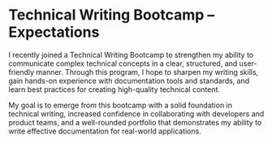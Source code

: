 # Technical Writing Bootcamp – Expectations

I recently joined a Technical Writing Bootcamp to strengthen my ability to communicate complex technical concepts in a clear, structured, and user-friendly manner. Through this program, I hope to sharpen my writing skills, gain hands-on experience with documentation tools and standards, and learn best practices for creating high-quality technical content.

My goal is to emerge from this bootcamp with a solid foundation in technical writing, increased confidence in collaborating with developers and product teams, and a well-rounded portfolio that demonstrates my ability to write effective documentation for real-world applications.
